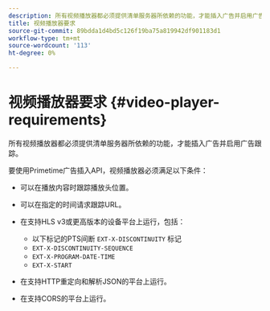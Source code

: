 ```yaml
---
description: 所有视频播放器都必须提供清单服务器所依赖的功能，才能插入广告并启用广告跟踪。
title: 视频播放器要求
source-git-commit: 89bdda1d4bd5c126f19ba75a819942df901183d1
workflow-type: tm+mt
source-wordcount: '113'
ht-degree: 0%

---
```



# 视频播放器要求 {#video-player-requirements}

所有视频播放器都必须提供清单服务器所依赖的功能，才能插入广告并启用广告跟踪。

要使用Primetime广告插入API，视频播放器必须满足以下条件：

* 可以在播放内容时跟踪播放头位置。
* 可以在指定的时间请求跟踪URL。
* 在支持HLS v3或更高版本的设备平台上运行，包括：

   * 以下标记的PTS间断 `EXT-X-DISCONTINUITY` 标记
   * `EXT-X-DISCONTINUITY-SEQUENCE`
   * `EXT-X-PROGRAM-DATE-TIME`
   * `EXT-X-START`

* 在支持HTTP重定向和解析JSON的平台上运行。
* 在支持CORS的平台上运行。